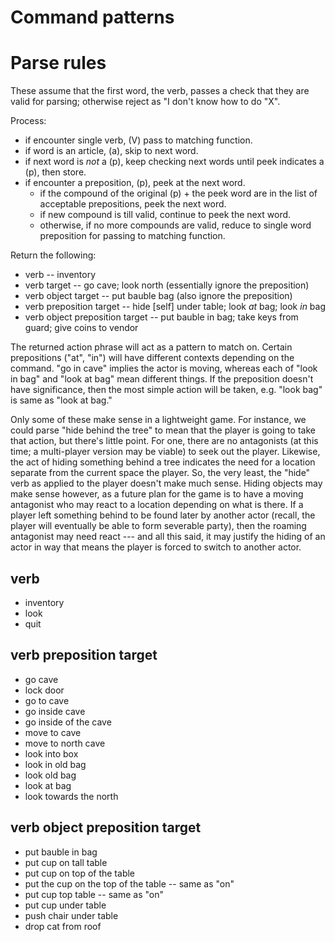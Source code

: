 # Command patterns

# Parse rules

These assume that the first word, the verb, passes a check that they are valid for parsing; otherwise reject as "I don't know how to do "X".

Process:
- if encounter single verb, (V) pass to matching function.
- if word is an article, (a), skip to next word.
- if next word is _not_ a (p), keep checking next words until peek indicates a (p), then store.
- if encounter a preposition, (p), peek at the next word.
  - if the compound of the original (p) + the peek word are in the list of acceptable prepositions, peek the next word.
  - if new compound is till valid, continue to peek the next word.
  - otherwise, if no more compounds are valid, reduce to single word preposition for passing to matching function.

Return the following:
- verb                              -- inventory
- verb target                       -- go cave; look north (essentially ignore the preposition)
- verb object target                -- put bauble bag (also ignore the preposition)
- verb preposition target           -- hide [self] under table; look _at_ bag; look _in_ bag
- verb object preposition target    -- put bauble in bag; take keys from guard; give coins to vendor

The returned action phrase will act as a pattern to match on. Certain prepositions ("at", "in") will have different contexts depending on the command. "go in cave" implies the actor is moving, whereas each of "look in bag" and "look at bag" mean different things. If the preposition doesn't have significance, then the most simple action will be taken, e.g. "look bag" is same as "look at bag."

Only some of these make sense in a lightweight game. For instance, we could parse "hide behind the tree" to mean that the player is going to take that action, but there's little point. For one, there are no antagonists (at this time; a multi-player version may be viable) to seek out the player. Likewise, the act of hiding something behind a tree indicates the need for a location separate from the current space the player. So, the very least, the "hide" verb as applied to the player doesn't make much sense. Hiding objects may make sense however, as a future plan for the game is to have a moving antagonist who may react to a location depending on what is there. If a player left something behind to be found later by another actor (recall, the player will eventually be able to form severable party), then the roaming antagonist may need react --- and all this said, it may justify the hiding of an actor in way that means the player is forced to switch to another actor.

## verb

- inventory
- look
- quit

## verb preposition target

- go cave
- lock door
- go to cave
- go inside cave
- go inside of the cave
- move to cave
- move to north cave
- look into box
- look in old bag
- look old bag
- look at bag
- look towards the north

## verb object preposition target

- put bauble in bag
- put cup on tall table
- put cup on top of the table
- put the cup on the top of the table -- same as "on"
- put cup top table                   -- same as "on"
- put cup under table
- push chair under table
- drop cat from roof




